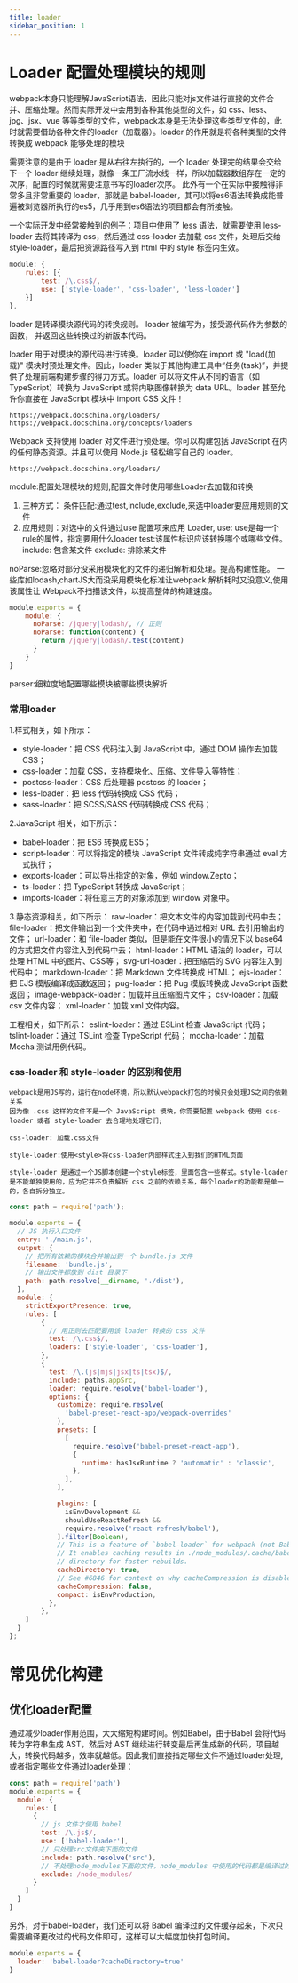 ```yaml
---
title: loader
sidebar_position: 1
---
```


# Loader 配置处理模块的规则
webpack本身只能理解JavaScript语法，因此只能对js文件进行直接的文件合并、压缩处理。然而实际开发中会用到各种其他类型的文件，如 css、less、jpg、jsx、vue 等等类型的文件，webpack本身是无法处理这些类型文件的，此时就需要借助各种文件的loader（加载器）。loader 的作用就是将各种类型的文件转换成 webpack 能够处理的模块

需要注意的是由于 loader 是从右往左执行的，一个 loader 处理完的结果会交给下一个 loader 继续处理，就像一条工厂流水线一样，所以加载器数组存在一定的次序，配置的时候就需要注意书写的loader次序。 此外有一个在实际中接触得非常多且非常重要的 loader，那就是 babel-loader，其可以将es6语法转换成能普遍被浏览器所执行的es5，几乎用到es6语法的项目都会有所接触。

一个实际开发中经常接触到的例子：项目中使用了 less 语法，就需要使用 less-loader 去将其转译为 css，然后通过 css-loader 去加载 css 文件，处理后交给 style-loader，最后把资源路径写入到 html 中的 style 标签内生效。
```js
module: {
    rules: [{
        test: /\.css$/,
        use: ['style-loader', 'css-loader', 'less-loader']
    }]
},
```



loader 是转译模块源代码的转换规则。 loader 被编写为，接受源代码作为参数的函数， 并返回这些转换过的新版本代码。

loader 用于对模块的源代码进行转换。loader 可以使你在 import 或 "load(加载)" 模块时预处理文件。因此，loader 类似于其他构建工具中“任务(task)”，并提供了处理前端构建步骤的得力方式。loader 可以将文件从不同的语言（如 TypeScript）转换为 JavaScript 或将内联图像转换为 data URL。loader 甚至允许你直接在 JavaScript 模块中 import CSS 文件！
```
https://webpack.docschina.org/loaders/
https://webpack.docschina.org/concepts/loaders
```

Webpack 支持使用 loader 对文件进行预处理。你可以构建包括 JavaScript 在内的任何静态资源。并且可以使用 Node.js 轻松编写自己的 loader。

```
https://webpack.docschina.org/loaders/
```

module:配置处理模块的规则,配置文件时使用哪些Loader去加载和转换

1. 三种方式：
条件匹配:通过test,include,exclude,来选中loader要应用规则的文件
2. 应用规则：对选中的文件通过use 配置项来应用 Loader,
use: use是每一个rule的属性，指定要用什么loader
test:该属性标识应该转换哪个或哪些文件。
include: 包含某文件
exclude: 排除某文件

noParse:忽略对部分没采用模块化的文件的递归解析和处理。提高构建性能。
一些库如lodash,chartJS大而没采用模块化标准让webpack 解析耗时又没意义,使用该属性让 Webpack不扫描该文件，以提高整体的构建速度。
```js
module.exports = {
    module: {
      noParse: /jquery|lodash/, // 正则
      noParse: function(content) {
        return /jquery|lodash/.test(content)
      }
    }
}
```


parser:细粒度地配置哪些模块被哪些模块解析

### 常用loader
1.样式相关，如下所示：
- style-loader：把 CSS 代码注入到 JavaScript 中，通过 DOM 操作去加载 CSS；
- css-loader：加载 CSS，支持模块化、压缩、文件导入等特性；
- postcss-loader：CSS 后处理器 postcss 的 loader；
- less-loader：把 less 代码转换成 CSS 代码；
- sass-loader：把 SCSS/SASS 代码转换成 CSS 代码；

2.JavaScript 相关，如下所示：
- babel-loader：把 ES6 转换成 ES5；
- script-loader：可以将指定的模块 JavaScript 文件转成纯字符串通过 eval 方式执行；
- exports-loader：可以导出指定的对象，例如 window.Zepto；
- ts-loader：把 TypeScript 转换成 JavaScript；
- imports-loader：将任意三方的对象添加到 window 对象中。


3.静态资源相关，如下所示：
raw-loader：把文本文件的内容加载到代码中去；
file-loader：把文件输出到一个文件夹中，在代码中通过相对 URL 去引用输出的文件；
url-loader：和 file-loader 类似，但是能在文件很小的情况下以 base64的方式把文件内容注入到代码中去；
html-loader：HTML 语法的 loader，可以处理 HTML 中的图片、CSS等；
svg-url-loader：把压缩后的 SVG 内容注入到代码中；
markdown-loader：把 Markdown 文件转换成 HTML；
ejs-loader：把 EJS 模版编译成函数返回；
pug-loader：把 Pug 模版转换成 JavaScript 函数返回；
image-webpack-loader：加载并且压缩图片文件；
csv-loader：加载 csv 文件内容；
xml-loader：加载 xml 文件内容。


工程相关，如下所示：
eslint-loader：通过 ESLint 检查 JavaScript 代码；
tslint-loader：通过 TSLint 检查 TypeScript 代码；
mocha-loader：加载 Mocha 测试用例代码。

### css-loader 和 style-loader 的区别和使用
```
webpack是用JS写的，运行在node环境，所以默认webpack打包的时候只会处理JS之间的依赖关系
因为像 .css 这样的文件不是一个 JavaScript 模块，你需要配置 webpack 使用 css-loader 或者 style-loader 去合理地处理它们;

css-loader: 加载.css文件

style-loader:使用<style>将css-loader内部样式注入到我们的HTML页面

style-loader 是通过一个JS脚本创建一个style标签，里面包含一些样式。style-loader是不能单独使用的，应为它并不负责解析 css 之前的依赖关系，每个loader的功能都是单一的，各自拆分独立。
```

```js
const path = require('path');

module.exports = {
  // JS 执行入口文件
  entry: './main.js',
  output: {
    // 把所有依赖的模块合并输出到一个 bundle.js 文件
    filename: 'bundle.js',
    // 输出文件都放到 dist 目录下
    path: path.resolve(__dirname, './dist'),
  },
  module: {
    strictExportPresence: true,
    rules: [
        {
          // 用正则去匹配要用该 loader 转换的 css 文件
          test: /\.css$/,
          loaders: ['style-loader', 'css-loader'],
        },
        {
          test: /\.(js|mjs|jsx|ts|tsx)$/,
          include: paths.appSrc,
          loader: require.resolve('babel-loader'),
          options: {
            customize: require.resolve(
              'babel-preset-react-app/webpack-overrides'
            ),
            presets: [
              [
                require.resolve('babel-preset-react-app'),
                {
                  runtime: hasJsxRuntime ? 'automatic' : 'classic',
                },
              ],
            ],

            plugins: [
              isEnvDevelopment &&
              shouldUseReactRefresh &&
              require.resolve('react-refresh/babel'),
            ].filter(Boolean),
            // This is a feature of `babel-loader` for webpack (not Babel itself).
            // It enables caching results in ./node_modules/.cache/babel-loader/
            // directory for faster rebuilds.
            cacheDirectory: true,
            // See #6846 for context on why cacheCompression is disabled
            cacheCompression: false,
            compact: isEnvProduction,
          },
        },
    ]
  }
};
```

# 常见优化构建
## 优化loader配置
通过减少loader作用范围，大大缩短构建时间。例如Babel，由于Babel 会将代码转为字符串生成 AST，然后对 AST 继续进行转变最后再生成新的代码，项目越大，转换代码越多，效率就越低。因此我们直接指定哪些文件不通过loader处理,或者指定哪些文件通过loader处理：
```js
const path = require('path')
module.exports = {
  module: {
    rules: [
      {
        // js 文件才使用 babel
        test: /\.js$/,
        use: ['babel-loader'],
        // 只处理src文件夹下面的文件
        include: path.resolve('src'),
        // 不处理node_modules下面的文件，node_modules 中使用的代码都是编译过的，所以我们也完全没有必要再去处理一遍。
        exclude: /node_modules/
      }
    ]
  }
}
```

另外，对于babel-loader，我们还可以将 Babel 编译过的文件缓存起来，下次只需要编译更改过的代码文件即可，这样可以大幅度加快打包时间。
```js
module.exports = {
  loader: 'babel-loader?cacheDirectory=true'
}
```